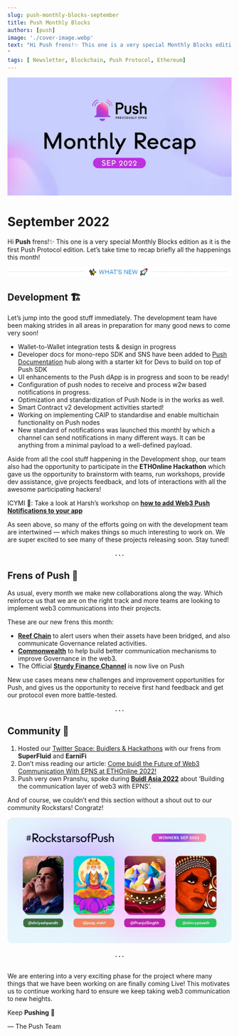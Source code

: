 ```yaml
---
slug: push-monthly-blocks-september
title: Push Monthly Blocks
authors: [push]
image: './cover-image.webp'
text: "Hi Push frens!✨ This one is a very special Monthly Blocks edition as it is the first Push Protocol edition. Let’s take time to recap briefly all the happenings this month!
"
tags: [ Newsletter, Blockchain, Push Protocol, Ethereum]
---
```


![Cover image of Push Monthly Blocks](./cover-image.webp)
<!--truncate-->

<!--customheaderpoint-->
# September 2022<br/>

Hi <b>Push</b> frens!✨ This one is a very special Monthly Blocks edition as it is the first Push Protocol edition. Let’s take time to recap briefly all the happenings this month!


![What's New](./image-1.webp)

## Development 🏗️
Let’s jump into the good stuff immediately. The development team have been making strides in all areas in preparation for many good news to come very soon!

- Wallet-to-Wallet integration tests & design in progress
- Developer docs for mono-repo SDK and SNS have been added to [Push Documentation](https://docs.push.org/) hub along with a starter kit for Devs to build on top of Push SDK
- UI enhancements to the Push dApp is in progress and soon to be ready!
- Configuration of push nodes to receive and process w2w based notifications in progress.
- Optimization and standardization of Push Node is in the works as well.
- Smart Contract v2 development activities started!
- Working on implementing CAIP to standardise and enable multichain functionality on Push nodes
- New standard of notifications was launched this month! by which a channel can send notifications in many different ways. It can be anything from a minimal payload to a well-defined payload.

Aside from all the cool stuff happening in the Development shop, our team also had the opportunity to participate in the <b>ETHOnline Hackathon</b> which gave us the opportunity to brainstorm with teams, run workshops, provide dev assistance, give projects feedback, and lots of interactions with all the awesome participating hackers!

ICYMI 👀: Take a look at Harsh’s workshop on <a href="https://twitter.com/pushprotocol/status/1565361098899202048?utm_source=substack&utm_medium=email"><b>how to add Web3 Push Notifications to your app</b></a>

As seen above, so many of the efforts going on with the development team are intertwined — which makes things so much interesting to work on. We are super excited to see many of these projects releasing soon. Stay tuned!

<center><b>.  .  .</b></center>

## Frens of Push 🎎
As usual, every month we make new collaborations along the way. Which reinforce us that we are on the right track and more teams are looking to implement web3 communications into their projects.

These are our new frens this month:

- <a href="https://twitter.com/pushprotocol/status/1567166432508809216?s=20&t=bVdFtbZ1MD1SqPugY_HEKA&utm_source=substack&utm_medium=email"><b>Reef Chain</b></a> to alert users when their assets have been bridged, and also communicate Governance related activities.
- <a href="https://twitter.com/pushprotocol/status/1572273028159148033?s=20&t=poWPFv7Y52GztOceiRq2wg&utm_source=substack&utm_medium=email"><b>Commonwealth</b></a> to help build better communication mechanisms to improve Governance in the web3.
- The Official <a href="https://twitter.com/pushprotocol/status/1570095680613675008?s=20&t=Li4qgjpP-EFnTPoExA2Tzg&utm_source=substack&utm_medium=email"><b>Sturdy Finance Channel</b></a> is now live on Push

New use cases means new challenges and improvement opportunities for Push, and gives us the opportunity to receive first hand feedback and get our protocol even more battle-tested.

<center><b>.  .  .</b></center>

## Community 🎡
1. Hosted our [Twitter Space: Buidlers & Hackathons](https://twitter.com/i/spaces/1MYGNgZNyLVJw?utm_source=substack&utm_medium=email) with our frens from <b>SuperFluid</b> and <b>EarniFi</b>
2. Don’t miss reading our article: [Come buidl the Future of Web3 Communication With EPNS at ETHOnline 2022!](https://medium.com/push-protocol/buidling-the-future-of-web3-communication-with-epns-at-ethonline-2022-ec720bf1bc82)
3. Push very own Pranshu, spoke during <a href="https://twitter.com/epnsproject/status/1573172723173707776?s=20&t=poWPFv7Y52GztOceiRq2wg&utm_source=substack&utm_medium=email"><b>Buidl Asia 2022</b></a> about ‘Building the communication layer of web3 with EPNS’.

And of course, we couldn’t end this section without a shout out to our community Rockstars! Congratz!

![Rockstars](./image-2.webp)

<center><b>.  .  .</b></center><br/>

We are entering into a very exciting phase for the project where many things that we have been working on are finally coming Live! This motivates us to continue working hard to ensure we keep taking web3 communication to new heights.

Keep <b>Pushing</b> 💪

— The Push Team



